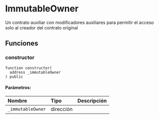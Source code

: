 # ImmutableOwner


Un contrato auxiliar con modificadores auxiliares para permitir el acceso solo al creador del contrato original



## Funciones
### constructor
```solidity
function constructor(
  address _immutableOwner
) public
```


#### Parámetros:
| Nombre | Tipo | Descripción                                                          |
| :--- | :--- | :------------------------------------------------------------------- |
|`_immutableOwner` | dirección | 
